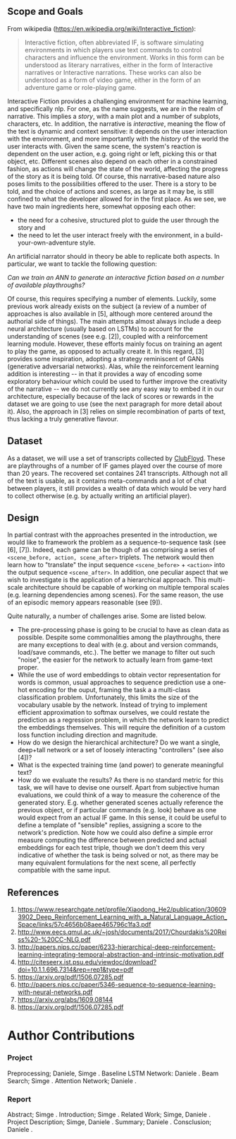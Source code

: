 ## Scope and Goals
From wikipedia (https://en.wikipedia.org/wiki/Interactive_fiction):

> Interactive fiction, often abbreviated IF, is software simulating environments in which players use text commands to control characters and influence the environment. Works in this form can be understood as literary narratives, either in the form of Interactive narratives or Interactive narrations. These works can also be understood as a form of video game, either in the form of an adventure game or role-playing game.

Interactive Fiction provides a challenging environment for machine learning, and specifically nlp. 
For one, as the name suggests, we are in the realm of narrative. This implies a _story_, with a main plot and a number of subplots, characters, etc.
In addition, the narrative is _interactive_, meaning the flow of the text is dynamic and context sensitive: it depends on the user interaction with the environment,
and more importantly with the _history_ of the world the user interacts with. Given the same scene, the system's reaction
is dependent on the user action, e.g. going right or left, picking this or that object, etc. Different scenes also depend on each other in a constrained fashion,
as actions will change the state of the world, affecting the progress of the story as it is being told.
Of course, this narrative-based nature also poses limits to the possibilities offered to the user. There is a story to be told, and
the choice of actions and scenes, as large as it may be, is still confined to what the developer allowed for in the first place.
As we see, we have two main ingredients here, somewhat opposing each other:

* the need for a cohesive, structured plot to guide the user through the story and 
* the need to let the user interact freely with the environment, in a build-your-own-adventure style. 

An artificial narrator should in theory be able to replicate both aspects. In particular, we want to tackle the following question:

_Can we train an ANN to generate an interactive fiction based on a number of available playthroughs?_

Of course, this requires specifying a number of elements. Luckily, some previous work already exists on the subject (a review of a number of approaches is also available in [5],
although more centered around the authorial side of things).
The main attempts almost always include a deep neural architecture (usually based on LSTMs) to account for the understanding of scenes (see e.g. [2]), coupled with a reinforcement learning module. However, these efforts mainly focus on training an agent to play the game, as opposed to actually create it. In this regard, [3] provides some inspiration, adopting a strategy reminiscent of GANs (generative adversarial networks). Alas, while the reinforcement learning addition is interesting -- in that it provides a way of encoding some exploratory behaviour which could be used to further improve the creativity of the narrative -- we do not currently see any easy way to embed it in our architecture, especially because of the lack of scores or rewards in the dataset we are going to use (see the next paragraph for more detail about it). Also, the approach in [3] relies on simple recombination of parts of text, thus lacking a truly generative flavour.

## Dataset
As a dataset, we will use a set of transcripts collected by [ClubFloyd](http://www.allthingsjacq.com/interactive_fiction.html#clubfloyd). These are playthroughs of a number of IF games played over the course of more than 20 years. The recovered set containes 241 transcripts. Although not all of the text is usable, as it contains meta-commands and a lot of chat between players, it still provides a wealth of data which would be very hard to collect otherwise (e.g. by actually writing an artificial player).

## Design
In partial contrast with the approaches presented in the introduction, we would like to framework the problem as a sequence-to-sequence task (see [6], [7]). Indeed, each game can be though of as comprising a series of `<scene_before, action, scene_after>` triplets. The network would then learn how to "translate" the input sequence `<scene_before>` + `<action>` into the output sequence `<scene_after>`. In addition, one peculiar aspect that we wish to investigate is the application of a hierarchical approach. This multi-scale architecture should be capable of working on multiple temporal scales (e.g. learning dependencies among scenes). For the same reason, the use of an episodic memory appears reasonable (see [9]).

Quite naturally, a number of challenges arise. Some are listed below.

* The pre-processing phase is going to be crucial to have as clean data as possible. Despite some commonalities among the playthroughs, there are many exceptions to deal with (e.g. about and version commands, load/save commands, etc.). The better we manage to filter out such "noise", the easier for the network to actually learn from game-text proper.
* While the use of word embeddings to obtain vector representation for words is common, usual approaches to sequence prediction use a one-hot encoding for the ouput, framing the task a a multi-class classification problem. Unfortunately, this limits the size of the vocabulary usable by the network. Instead of trying to implement efficient approximation to softmax ourselves, we could restate the prediction as a regression problem, in which the network learn to predict the embeddings themselves. This will require the definition of a custom loss function including direction and magnitude.
* How do we design the hierarchical architecture? Do we want a single, deep+tall network or a set of loosely interacting "controllers" (see also [4])?
* What is the expected training time (and power) to generate meaningful text?
* How do we evaluate the results? As there is no standard metric for this task, we will have to devise one ourself. Apart from subjective human evaluations, we could think of a way to measure the coherence of the generated story. E.g. whether generated scenes actually reference the previous object, or if particular commands (e.g. look) behave as one would expect from an actual IF game. In this sense, it could be useful to define a template of "sensible" replies, assigning a score to the network's prediction. Note how we could also define a simple error measure computing the difference between predicted and actual embeddings for each test triple, though we don't deem this very indicative of whether the task is being solved or not, as there may be many equivalent formulations for the next scene, all perfectly compatible with the same input.

## References
1. https://www.researchgate.net/profile/Xiaodong_He2/publication/306093902_Deep_Reinforcement_Learning_with_a_Natural_Language_Action_Space/links/57c4656b08aee465796c1fa3.pdf
1. http://www.eecs.qmul.ac.uk/~josh/documents/2017/Chourdakis%20Reiss%20-%20CC-NLG.pdf
1. http://papers.nips.cc/paper/6233-hierarchical-deep-reinforcement-learning-integrating-temporal-abstraction-and-intrinsic-motivation.pdf
1. http://citeseerx.ist.psu.edu/viewdoc/download?doi=10.1.1.696.7314&rep=rep1&type=pdf
1. https://arxiv.org/pdf/1506.07285.pdf
1. http://papers.nips.cc/paper/5346-sequence-to-sequence-learning-with-neural-networks.pdf
1. https://arxiv.org/abs/1609.08144
1. https://arxiv.org/pdf/1506.07285.pdf



# Author Contributions 
### Project
Preprocessing; Daniele, Simge . 
Baseline LSTM Network: Daniele . 
Beam Search; Simge . 
Attention Network; Daniele . 

### Report
Abstract; Simge . 
Introduction; Simge . 
Related Work; Simge, Daniele . 
Project Description; Simge, Daniele . 
Summary; Daniele . 
Consclusion; Daniele . 
